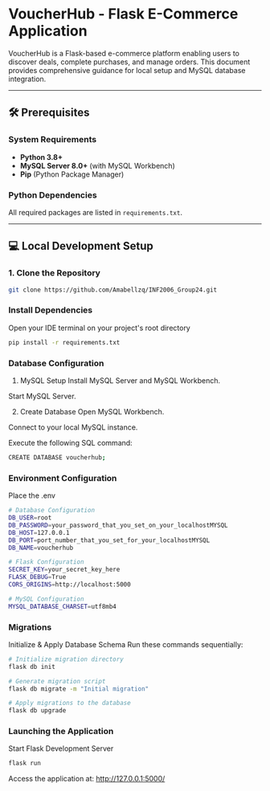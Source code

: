 # VoucherHub - Flask E-Commerce Application

VoucherHub is a Flask-based e-commerce platform enabling users to discover deals, complete purchases, and manage orders. This document provides comprehensive guidance for local setup and MySQL database integration.

---

## 🛠 Prerequisites

### **System Requirements**
- **Python 3.8+**
- **MySQL Server 8.0+** (with MySQL Workbench)
- **Pip** (Python Package Manager)

### **Python Dependencies**
All required packages are listed in `requirements.txt`.

---

## 💻 Local Development Setup

### **1. Clone the Repository**
```bash
git clone https://github.com/Amabellzq/INF2006_Group24.git
```
### **Install Dependencies**
Open your IDE terminal on your project's root directory
```bash
pip install -r requirements.txt
```

### Database Configuration
1. MySQL Setup
Install MySQL Server and MySQL Workbench.

Start MySQL Server.

2. Create Database
Open MySQL Workbench.

Connect to your local MySQL instance.

Execute the following SQL command:
```bash
CREATE DATABASE voucherhub;
```
### Environment Configuration
Place the .env 
```bash
# Database Configuration
DB_USER=root
DB_PASSWORD=your_password_that_you_set_on_your_localhostMYSQL
DB_HOST=127.0.0.1
DB_PORT=port_number_that_you_set_for_your_localhostMYSQL
DB_NAME=voucherhub

# Flask Configuration
SECRET_KEY=your_secret_key_here
FLASK_DEBUG=True
CORS_ORIGINS=http://localhost:5000

# MySQL Configuration
MYSQL_DATABASE_CHARSET=utf8mb4
```

###  Migrations
Initialize & Apply Database Schema
Run these commands sequentially:
```bash
# Initialize migration directory
flask db init

# Generate migration script
flask db migrate -m "Initial migration"

# Apply migrations to the database
flask db upgrade
```

### Launching the Application
Start Flask Development Server
```bash
flask run
```
Access the application at:
http://127.0.0.1:5000/
